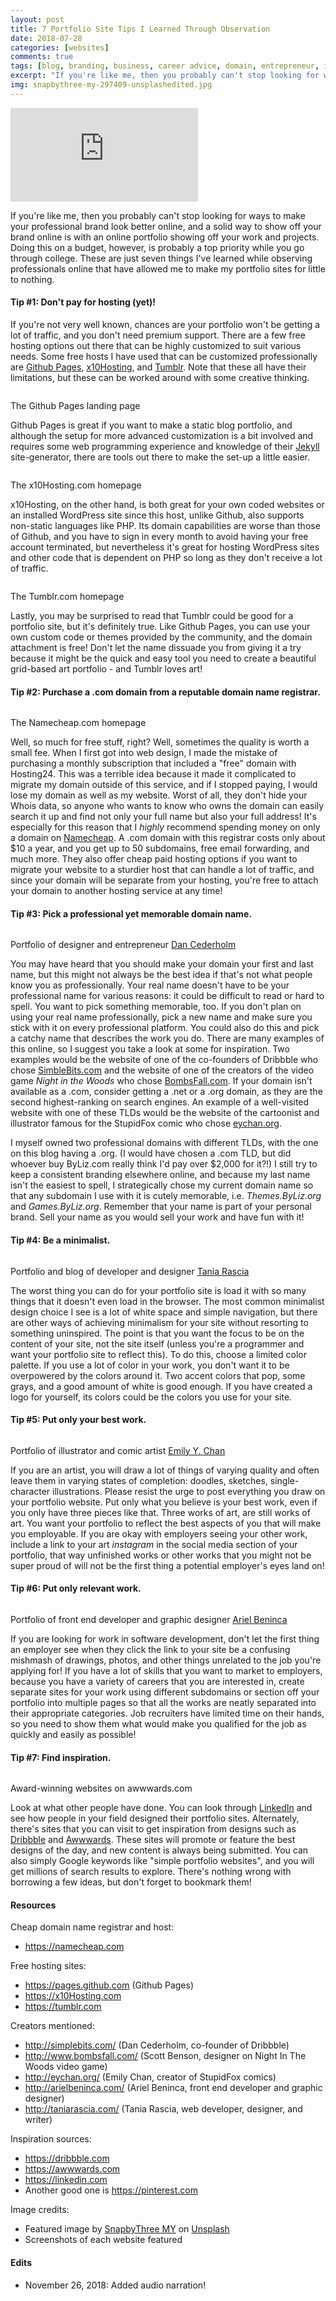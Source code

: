 ```yaml
---
layout: post
title: 7 Portfolio Site Tips I Learned Through Observation
date: 2018-07-28
categories: [websites]
comments: true
tags: [blog, branding, business, career advice, domain, entrepreneur, inspiration, portfolio, professional, resources, tips, web design, website creation]
excerpt: "If you're like me, then you probably can't stop looking for ways to make your professional brand look better online, and a solid way to show off your brand online is with an online portfolio showing off your work and projects. Doing this on a budget, however, is probably a top priority while you go through college. These are just seven things I've learned while observing professionals online that have allowed me to make my portfolio sites for little to nothing."
img: snapbythree-my-297409-unsplashedited.jpg
---
```


<iframe class="video" src="https://www.youtube.com/embed/MSgsnFs9H48" frameborder="0" allow="accelerometer; autoplay; encrypted-media; gyroscope; picture-in-picture" allowfullscreen></iframe>

<p><first-letter>I</first-letter>f you're like me, then you probably can't stop looking for ways to make your professional brand look better online, and a solid way to show off your brand online is with an online portfolio showing off your work and projects. Doing this on a budget, however, is probably a top priority while you go through college. These are just seven things I've learned while observing professionals online that have allowed me to make my portfolio sites for little to nothing.</p>

<h4>Tip #1: Don't pay for hosting (yet)!</h4>

<p>If you're not very well known, chances are your portfolio won't be getting a lot of traffic, and you don't need premium support. There are a few free hosting options out there that can be highly customized to suit various needs. Some free hosts I have used that can be customized professionally are <a href="https://pages.github.com" target="_blank">Github Pages</a>, <a href="http://x10hosting.com" target="_blank">x10Hosting</a>, and <a href="https://tumblr.com" target="_blank">Tumblr</a>. Note that these all have their limitations, but these can be worked around with some creative thinking.</p>

<img src="https://cozymaus.com/img/GithubPagesPage.png" alt="" class="img-fluid"/>

<p class="caption">The Github Pages landing page</p>

<p>Github Pages is great if you want to make a static blog portfolio, and although the setup for more advanced customization is a bit involved and requires some web programming experience and knowledge of their <a href="https://jekyllrb.com/" target="_blank">Jekyll</a> site-generator, there are tools out there to make the set-up a little easier.</p>

<img src="https://cozymaus.com/img/x10Hostingwebsite.png" alt="" class="img-fluid"/>

<p class="caption">The x10Hosting.com homepage</p>

<p>x10Hosting, on the other hand, is both great for your own coded websites or an installed WordPress site since this host, unlike Github, also supports non-static languages like PHP. Its domain capabilities are worse than those of Github, and you have to sign in every month to avoid having your free account terminated, but nevertheless it's great for hosting WordPress sites and other code that is dependent on PHP so long as they don't receive a lot of traffic.</p>

<img src="https://cozymaus.com/img/Tumblrwebsite.png" alt="" class="img-fluid"/>

<p class="caption">The Tumblr.com homepage</p>

<p>Lastly, you may be surprised to read that Tumblr could be good for a portfolio site, but it's definitely true. Like Github Pages, you can use your own custom code or themes provided by the community, and the domain attachment is free! Don't let the name dissuade you from giving it a try because it might be the quick and easy tool you need to create a beautiful grid-based art portfolio - and Tumblr loves art!</p>

<h4>Tip #2: Purchase a .com domain from a reputable domain name registrar.</h4>

<img src="https://cozymaus.com/img/Namecheapwebsite.png" alt="" class="img-fluid"/>

<p class="caption">The Namecheap.com homepage</p>

<p>Well, so much for free stuff, right? Well, sometimes the quality is worth a small fee. When I first got into web design, I made the mistake of purchasing a monthly subscription that included a "free" domain with Hosting24. This was a terrible idea because it made it complicated to migrate my domain outside of this service, and if I stopped paying, I would lose my domain as well as my website. Worst of all, they don't hide your Whois data, so anyone who wants to know who owns the domain can easily search it up and find not only your full name but also your full address! It's especially for this reason that I <em>highly</em> recommend spending money on only a domain on <a href="https://namecheap.com" target="_blank">Namecheap</a>. A .com domain with this registrar costs only about $10 a year, and you get up to 50 subdomains, free email forwarding, and much more. They also offer cheap paid hosting options if you want to migrate your website to a sturdier host that can handle a lot of traffic, and since your domain will be separate from your hosting, you're free to attach your domain to another hosting service at any time!</p>

<h4>Tip #3: Pick a professional yet memorable domain name.</h4>

<img src="https://cozymaus.com/img/Simplebitswebsite.png" alt="" class="img-fluid"/>

<p class="caption">Portfolio of designer and entrepreneur <a href="http://simplebits.com" target="_blank">Dan Cederholm</a></p>

<p>You may have heard that you should make your domain your first and last name, but this might not always be the best idea if that's not what people know you as professionally. Your real name doesn't have to be your professional name for various reasons: it could be difficult to read or hard to spell. You want to pick something memorable, too. If you don't plan on using your real name professionally, pick a new name and make sure you stick with it on every professional platform. You could also do this and pick a catchy name that describes the work you do. There are many examples of this online, so I suggest you take a look at some for inspiration. Two examples would be the website of one of the co-founders of Dribbble who chose <a href="http://simplebits.com" target="_blank">SimbleBits.com</a> and the website of one of the creators of the video game <em>Night in the Woods</em> who chose <a href="http://bombfalls.com" target="_blank">BombsFall.com</a>. If your domain isn't available as a .com, consider getting a .net or a .org domain, as they are the second highest-ranking on search engines. An example of a well-visited website with one of these TLDs would be the website of the cartoonist and illustrator famous for the StupidFox comic who chose <a href="http://eychan.org" target="_blank">eychan.org</a>.</p>

<p>I myself owned two professional domains with different TLDs, with the one on this blog having a .org. (I would have chosen a .com TLD, but did whoever buy ByLiz.com really think I'd pay over $2,000 for it?!) I still try to keep a consistent branding elsewhere online, and because my last name isn't the easiest to spell, I strategically chose my current domain name so that any subdomain I use with it is cutely memorable, i.e. <em>Themes.ByLiz.org</em> and <em>Games.ByLiz.org</em>. Remember that your name is part of your personal brand. Sell your name as you would sell your work and have fun with it!</p>

<h4>Tip #4: Be a minimalist.</h4>

<img src="https://cozymaus.com/img/TaniaRasciawebsite.png" alt="" class="img-fluid"/>

<p class="caption">Portfolio and blog of developer and designer <a href="http://taniarascia.com" target="_blank">Tania Rascia</a></p>

<p>The worst thing you can do for your portfolio site is load it with so many things that it doesn't even load in the browser. The most common minimalist design choice I see is a lot of white space and simple navigation, but there are other ways of achieving minimalism for your site without resorting to something uninspired. The point is that you want the focus to be on the content of your site, not the site itself (unless you're a programmer and want your portfolio site to reflect this). To do this, choose a limited color palette. If you use a lot of color in your work, you don't want it to be overpowered by the colors around it. Two accent colors that pop, some grays, and a good amount of white is good enough. If you have created a logo for yourself, its colors could be the colors you use for your site.</p>

<h4>Tip #5: Put only your best work.</h4>

<img src="https://cozymaus.com/img/eychansite.png" alt="" class="img-fluid"/>

<p class="caption">Portfolio of illustrator and comic artist <a href="http://eychan.org" target="_blank">Emily Y. Chan</a></p>

<p>If you are an artist, you will draw a lot of things of varying quality and often leave them in varying states of completion: doodles, sketches, single-character illustrations. Please resist the urge to post everything you draw on your portfolio website. Put only what you believe is your best work, even if you only have three pieces like that. Three works of art, are still works of art. You want your portfolio to reflect the best aspects of you that will make you employable. If you are okay with employers seeing your other work, include a link to your art <em>instagram</em> in the social media section of your portfolio, that way unfinished works or other works that you might not be super proud of will not be the first thing a potential employer's eyes land on!</p>

<h4>Tip #6: Put only relevant work.</h4>

<img src="https://cozymaus.com/img/ArielBenincawebsite.png" alt="" class="img-fluid"/>

<p class="caption">Portfolio of front end developer and graphic designer <a href="http://arielbeninca.com" target="_blank">Ariel Beninca</a></p>

<p>If you are looking for work in software development, don't let the first thing an employer see when they click the link to your site be a confusing mishmash of drawings, photos, and other things unrelated to the job you're applying for! If you have a lot of skills that you want to market to employers, because you have a variety of careers that you are interested in, create separate sites for your work using different subdomains or section off your portfolio into multiple pages so that all the works are neatly separated into their appropriate categories. Job recruiters have limited time on their hands, so you need to show them what would make you qualified for the job as quickly and easily as possible!</p>

<h4>Tip #7: Find inspiration.</h4>

<img src="https://cozymaus.com/img/awwwardswebsite.png" alt="" class="img-fluid"/>

<p class="caption">Award-winning websites on awwwards.com</p>

<p>Look at what other people have done. You can look through <a href="https://linkedin.com" target="_blank">LinkedIn</a> and see how people in your field designed their portfolio sites. Alternately, there's sites that you can visit to get inspiration from designs such as <a href="https://dribbble.com" target="_blank">Dribbble</a> and <a href="https://awwwards.com" target="_blank">Awwwards</a>. These sites will promote or feature the best designs of the day, and new content is always being submitted. You can also simply Google keywords like "simple portfolio websites", and you will get millions of search results to explore. There's nothing wrong with borrowing a few ideas, but don't forget to bookmark them!</p>

<h4>Resources</h4>

<p>Cheap domain name registrar and host:</p>

<ul>
	<li><a href="https://namecheap.com" target="_blank">https://namecheap.com</a></li>
</ul>

<p>Free hosting sites:</p>

<ul>
	<li><a href="https://pages.github.com" target="_blank">https://pages.github.com</a> (Github Pages)</li><li><a href="https://x10Hosting.com" target="_blank">https://x10Hosting.com</a></li>
	<li><a href="https://tumblr.com" target="_blank">https://tumblr.com</a></li>
</ul>

<p>Creators mentioned:</p>

<ul>
	<li><a href="http://simplebits.com/" target="_blank">http://simplebits.com/</a> (Dan Cederholm, co-founder of Dribbble)</li>
	<li><a href="http://www.bombsfall.com/" target="_blank">http://www.bombsfall.com/</a> (Scott Benson, designer on Night In The Woods video game)</li>
	<li><a href="http://eychan.org/" target="_blank">http://eychan.org/</a> (Emily Chan, creator of StupidFox comics)</li>
	<li><a href="http://arielbeninca.com/" target="_blank">http://arielbeninca.com/</a> (Ariel Beninca, front end developer and graphic designer)</li>
	<li><a href="http://taniarascia.com/" target="_blank">http://taniarascia.com/</a> (Tania Rascia, web developer, designer, and writer)</li>
</ul>

<p>Inspiration sources:</p>

<ul>
	<li><a href="https://dribbble.com" target="_blank">https://dribbble.com</a></li>
	<li><a href="https://awwwards.com" target="_blank">https://awwwards.com</a></li>
	<li><a href="https://linkedin.com" target="_blank">https://linkedin.com</a></li>
	<li>Another good one is <a href="https://pinterest.com" target="_blank">https://pinterest.com</a></li>
</ul>

<p>Image credits:</p>

<ul>
	<li>Featured image by <a href="https://unsplash.com/photos/g6e641CiHFQ?utm_source=unsplash&amp;utm_medium=referral&amp;utm_content=creditCopyText" target="_blank">SnapbyThree MY</a> on <a href="https://unsplash.com/search/photos/coffee?utm_source=unsplash&amp;utm_medium=referral&amp;utm_content=creditCopyText" target="_blank">Unsplash</a></li>
	<li>Screenshots of each website featured</li>
</ul>

<h4>Edits</h4>

<ul><li>November 26, 2018: Added audio narration!</li></ul>
